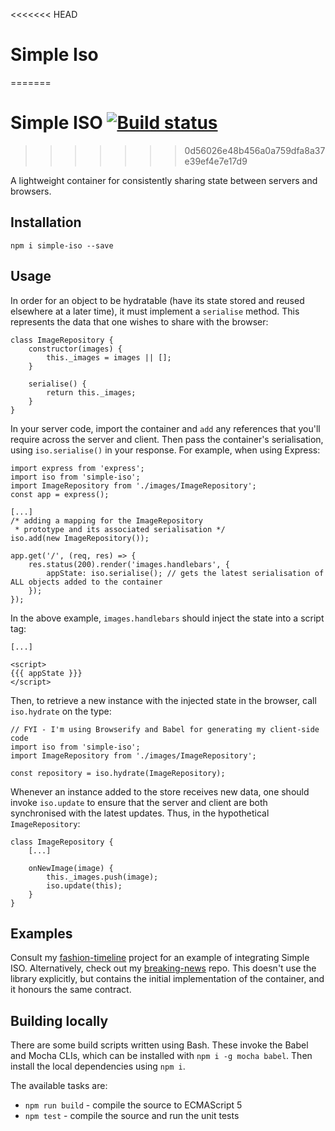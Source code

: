 <<<<<<< HEAD
# Simple Iso
=======
# Simple ISO [![Build status](https://api.travis-ci.org/jamesseanwright/simple-iso.svg)](https://travis-ci.org/jamesseanwright/simple-iso)
>>>>>>> 0d56026e48b456a0a759dfa8a37e39ef4e7e17d9

A lightweight container for consistently sharing state between servers and browsers.

## Installation
```
npm i simple-iso --save
```

## Usage
In order for an object to be hydratable (have its state stored and reused elsewhere at a later time), it must implement a `serialise` method. This represents the data that one wishes to share with the browser:

```
class ImageRepository {
	constructor(images) {
		this._images = images || [];
	}

	serialise() {
		return this._images;
	}
}
```

In your server code, import the container and `add` any references that you'll require across the server and client. Then pass the container's serialisation, using `iso.serialise()` in your response. For example, when using Express:

```
import express from 'express';
import iso from 'simple-iso';
import ImageRepository from './images/ImageRepository';
const app = express();

[...]
/* adding a mapping for the ImageRepository
 * prototype and its associated serialisation */
iso.add(new ImageRepository());

app.get('/', (req, res) => {
	res.status(200).render('images.handlebars', {
		appState: iso.serialise(); // gets the latest serialisation of ALL objects added to the container
	});
});
```

In the above example, `images.handlebars` should inject the state into a script tag:

```
[...]

<script>
{{{ appState }}}
</script>
```

Then, to retrieve a new instance with the injected state in the browser, call `iso.hydrate` on the type:
```
// FYI - I'm using Browserify and Babel for generating my client-side code
import iso from 'simple-iso';
import ImageRepository from './images/ImageRepository';

const repository = iso.hydrate(ImageRepository);
```

Whenever an instance added to the store receives new data, one should invoke `iso.update` to ensure that the server and client are both synchronised with the latest updates. Thus, in the hypothetical `ImageRepository`:
```
class ImageRepository {
	[...]

	onNewImage(image) {
		this._images.push(image);
		iso.update(this);
	}
}
```

## Examples
Consult my [fashion-timeline](https://github.com/jamesseanwright/fashion-timeline) project for an example of integrating Simple ISO. Alternatively, check out my [breaking-news](https://github.com/jamesseanwright/breaking-news) repo. This doesn't use the library explicitly, but contains the initial implementation of the container, and it honours the same contract.

## Building locally
There are some build scripts written using Bash. These invoke the Babel and Mocha CLIs, which can be installed with `npm i -g mocha babel`. Then install the local dependencies using `npm i`.

The available tasks are:

* `npm run build` - compile the source to ECMAScript 5
* `npm test` - compile the source and run the unit tests
